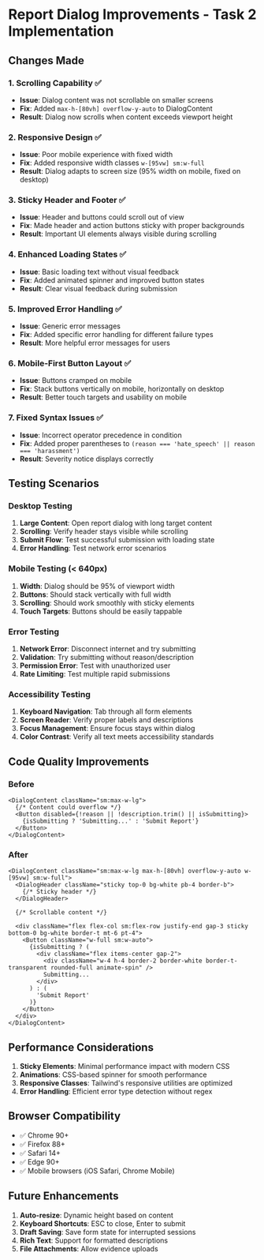 # Report Dialog Improvements - Task 2 Implementation

## Changes Made

### 1. Scrolling Capability ✅
- **Issue**: Dialog content was not scrollable on smaller screens
- **Fix**: Added `max-h-[80vh] overflow-y-auto` to DialogContent
- **Result**: Dialog now scrolls when content exceeds viewport height

### 2. Responsive Design ✅
- **Issue**: Poor mobile experience with fixed width
- **Fix**: Added responsive width classes `w-[95vw] sm:w-full`
- **Result**: Dialog adapts to screen size (95% width on mobile, fixed on desktop)

### 3. Sticky Header and Footer ✅
- **Issue**: Header and buttons could scroll out of view
- **Fix**: Made header and action buttons sticky with proper backgrounds
- **Result**: Important UI elements always visible during scrolling

### 4. Enhanced Loading States ✅
- **Issue**: Basic loading text without visual feedback
- **Fix**: Added animated spinner and improved button states
- **Result**: Clear visual feedback during submission

### 5. Improved Error Handling ✅
- **Issue**: Generic error messages
- **Fix**: Added specific error handling for different failure types
- **Result**: More helpful error messages for users

### 6. Mobile-First Button Layout ✅
- **Issue**: Buttons cramped on mobile
- **Fix**: Stack buttons vertically on mobile, horizontally on desktop
- **Result**: Better touch targets and usability on mobile

### 7. Fixed Syntax Issues ✅
- **Issue**: Incorrect operator precedence in condition
- **Fix**: Added proper parentheses to `(reason === 'hate_speech' || reason === 'harassment')`
- **Result**: Severity notice displays correctly

## Testing Scenarios

### Desktop Testing
1. **Large Content**: Open report dialog with long target content
2. **Scrolling**: Verify header stays visible while scrolling
3. **Submit Flow**: Test successful submission with loading state
4. **Error Handling**: Test network error scenarios

### Mobile Testing (< 640px)
1. **Width**: Dialog should be 95% of viewport width
2. **Buttons**: Should stack vertically with full width
3. **Scrolling**: Should work smoothly with sticky elements
4. **Touch Targets**: Buttons should be easily tappable

### Error Testing
1. **Network Error**: Disconnect internet and try submitting
2. **Validation**: Try submitting without reason/description
3. **Permission Error**: Test with unauthorized user
4. **Rate Limiting**: Test multiple rapid submissions

### Accessibility Testing
1. **Keyboard Navigation**: Tab through all form elements
2. **Screen Reader**: Verify proper labels and descriptions
3. **Focus Management**: Ensure focus stays within dialog
4. **Color Contrast**: Verify all text meets accessibility standards

## Code Quality Improvements

### Before
```tsx
<DialogContent className="sm:max-w-lg">
  {/* Content could overflow */}
  <Button disabled={!reason || !description.trim() || isSubmitting}>
    {isSubmitting ? 'Submitting...' : 'Submit Report'}
  </Button>
</DialogContent>
```

### After
```tsx
<DialogContent className="sm:max-w-lg max-h-[80vh] overflow-y-auto w-[95vw] sm:w-full">
  <DialogHeader className="sticky top-0 bg-white pb-4 border-b">
    {/* Sticky header */}
  </DialogHeader>
  
  {/* Scrollable content */}
  
  <div className="flex flex-col sm:flex-row justify-end gap-3 sticky bottom-0 bg-white border-t mt-6 pt-4">
    <Button className="w-full sm:w-auto">
      {isSubmitting ? (
        <div className="flex items-center gap-2">
          <div className="w-4 h-4 border-2 border-white border-t-transparent rounded-full animate-spin" />
          Submitting...
        </div>
      ) : (
        'Submit Report'
      )}
    </Button>
  </div>
</DialogContent>
```

## Performance Considerations

1. **Sticky Elements**: Minimal performance impact with modern CSS
2. **Animations**: CSS-based spinner for smooth performance
3. **Responsive Classes**: Tailwind's responsive utilities are optimized
4. **Error Handling**: Efficient error type detection without regex

## Browser Compatibility

- ✅ Chrome 90+
- ✅ Firefox 88+
- ✅ Safari 14+
- ✅ Edge 90+
- ✅ Mobile browsers (iOS Safari, Chrome Mobile)

## Future Enhancements

1. **Auto-resize**: Dynamic height based on content
2. **Keyboard Shortcuts**: ESC to close, Enter to submit
3. **Draft Saving**: Save form state for interrupted sessions
4. **Rich Text**: Support for formatted descriptions
5. **File Attachments**: Allow evidence uploads
